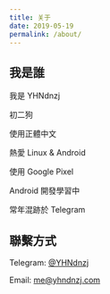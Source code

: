 ```yaml
---
title: 关于
date: 2019-05-19
permalink: /about/
---
```


## 我是誰

我是 YHNdnzj

初二狗

使用正體中文

熱愛 Linux & Android

使用 Google Pixel

Android 開發學習中

常年混跡於 Telegram

## 聯繫方式

Telegram: [@YHNdnzj](https://t.me/YHNdnzj)

Email: me@yhndnzj.com
